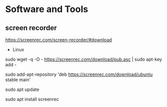 
# Software and Tools


## screen recorder

https://screenrec.com/screen-recorder/#download

- Linux

sudo wget -q -O - https://screenrec.com/download/pub.asc | sudo apt-key add -

sudo add-apt-repository 'deb https://screenrec.com/download/ubuntu stable main'

sudo apt update

sudo apt install screenrec





